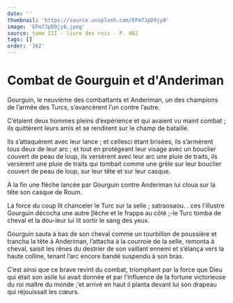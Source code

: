 ```yaml
---
date: ''
thumbnail: 'https://source.unsplash.com/EFm7JpD9jy8'
image: 'EFm7JpD9jy8.jpeg'
source: tome III - livre des rois - P. 462
tags: []
order: '162'
---
```


# Combat de Gourguin et d'Anderiman

Gourguin, le neuvième des combattants et Anderiman, un des champions de l’armée des Turcs, s’avancèrent l’un contre l’autre.

C’étaient deux hommes pleins d’expérience et qui avaient vu maint combat ; ils quittèrent leurs amis et se rendirent sur le champ de bataille.

Ils s’attaquèrent avec leur lance ; et cellesci étant brisées, ils s’armèrent tous deux de leur arc ; et tout en protégeant leur visage avec un bouclier couvert de peau de loup, ils versèrent avec leur arc une pluie de traits, ils versèrent une pluie de traits qui tombait comme une grêle sur leur bouclier couvert de peau de loup, sur leur tête et sur leur casque.

À la fin une flèche lancée par Gourguin contre Anderiman lui cloua sur la tête son casque de Roum.

La force du coup lit chanceler le Turc sur la selle ; satraosaou. . ces l’illustre Gourguin décocha une autre [lèche et le frappa au côté ;-le Turc tomba de cheval et la dou-leur lui lit sortir le sang des yeux.

Gourguin sauta à bas de son cheval comme un tourbillon de poussière et trancha la tête à Anderiman, l’attacha à la courroie de la selle, remonta à cheval, saisit les rênes du destrier de son vaillant ennemi et s’élança vers la haute colline, tenant l’arc encore bandé suspendu à son bras.

C’est ainsi que ce brave revint du combat, triomphant par la force que Dieu qui était son asile lui avait donnée et par l’influence de la fortune victorieuse du roi maître du monde ;’et arrivé en haut il planta devant lui son drapeau qui réjouissait les cœurs.
